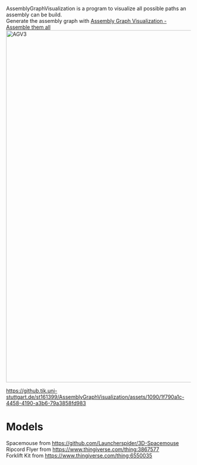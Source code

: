 AssemblyGraphVisualization is a program to visualize all possible paths an assembly can be build. <br>
Generate the assembly graph with [Assembly Graph Visualization - Assemble them all](https://github.tik.uni-stuttgart.de/st161399/AssemblyGraphVisualization-AssembleThemAll)
<img width="961" alt="AGV3" src="https://github.tik.uni-stuttgart.de/st161399/AssemblyGraphVisualization/assets/1090/c81c56ae-9148-495f-af46-3b3d5d286a9e">

https://github.tik.uni-stuttgart.de/st161399/AssemblyGraphVisualization/assets/1090/1f790a1c-4458-4190-a3b6-79a3858fd983

# Models
Spacemouse from https://github.com/Launcherspider/3D-Spacemouse<br>
Ripcord Flyer from https://www.thingiverse.com/thing:3867577<br>
Forklift Kit from https://www.thingiverse.com/thing:6550035<br>
